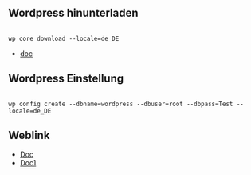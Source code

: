 ## Wordpress hinunterladen

```

wp core download --locale=de_DE

```
* [doc](https://developer.wordpress.org/cli/commands/core/download/)

## Wordpress Einstellung

```

wp config create --dbname=wordpress --dbuser=root --dbpass=Test --locale=de_DE 

```

## Weblink 

* [Doc](https://make.wordpress.org/cli/handbook/guides/quick-start/)
* [Doc1](https://www.youtube.com/redirect?event=video_description&redir_token=QUFFLUhqbXNGaWVrR3pGQk5hM2ZfME53YXhkZkFxLW03Z3xBQ3Jtc0trd3BOWG1NaEs1Wmw3ejdwUnY3ZzBfcWVNRnZ2cU4tVll6RlRoNjZzWUpJbFpFVFBxYkdYNXZKcGdsVXlnd1pKWC1xOC1CaFhDZGJJYTRFblQ0SU4yelhJN2ZfYWg3SjhJMUtDODdUV2MzMWpmZkh3bw&q=https%3A%2F%2Fgist.github.com%2FNerdies24%2Faf0d556500ac1a27d9e91ae9f350bc67)